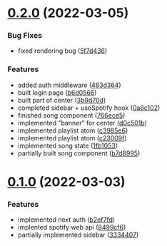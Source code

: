 # [0.2.0](https://github.com/rkazi103/spotify-ui-app/compare/v0.1.0...v0.2.0) (2022-03-05)


### Bug Fixes

* fixed rendering bug ([5f7d436](https://github.com/rkazi103/spotify-ui-app/commit/5f7d436abab051c8cffb34449d87e7a45bef6c3f))


### Features

* added auth middleware ([483d364](https://github.com/rkazi103/spotify-ui-app/commit/483d364144c3f3c0c6fe194de0cd1e8fd31383dd))
* built login page ([b6d0566](https://github.com/rkazi103/spotify-ui-app/commit/b6d05667df6a05d509b9130d3a5b3ea54aa6962e))
* built part of center ([3b9d70d](https://github.com/rkazi103/spotify-ui-app/commit/3b9d70d84883736adcc73de0d0076c390aae98ff))
* completed sidebar + useSpotify hook ([0a6c102](https://github.com/rkazi103/spotify-ui-app/commit/0a6c1027a45d10a9b85acd522395d42acab9c94b))
* finished song component ([766ece5](https://github.com/rkazi103/spotify-ui-app/commit/766ece5cf29a00180e887e536cb0700e10105043))
* implemented "banner" for center ([d0c501b](https://github.com/rkazi103/spotify-ui-app/commit/d0c501b0c05471c9c98256d9214935c499f89d60))
* implemented playlist atom ([c3985e6](https://github.com/rkazi103/spotify-ui-app/commit/c3985e6369b62a8e38515ae9b80bc6f48b75dae0))
* implemented playlist atom ([c23009f](https://github.com/rkazi103/spotify-ui-app/commit/c23009fc638a59c7f9f50a57fee0154a4f757ea3))
* implemented song state ([1fb1053](https://github.com/rkazi103/spotify-ui-app/commit/1fb1053e43efc14b5ab71b1c7481ec6c4dd91a35))
* partially built song component ([b7d8995](https://github.com/rkazi103/spotify-ui-app/commit/b7d8995fe6a77c0bc7f0ef1815a868be714291c0))



# [0.1.0](https://github.com/rkazi103/spotify-ui-app/compare/33344072a8a8581c67735c948d7002bd29e64ba1...v0.1.0) (2022-03-03)


### Features

* implemented next auth ([b2ef7fd](https://github.com/rkazi103/spotify-ui-app/commit/b2ef7fdd2e734b460e7a01e81a43fc98895136f8))
* implented spotify web api ([8499cf6](https://github.com/rkazi103/spotify-ui-app/commit/8499cf655955e432bae4c7e668f6289efc2cf283))
* partially implemented sidebar ([3334407](https://github.com/rkazi103/spotify-ui-app/commit/33344072a8a8581c67735c948d7002bd29e64ba1))




